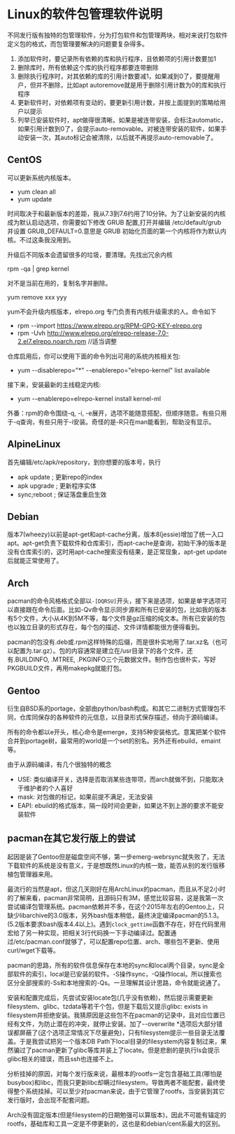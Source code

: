 # Linux的软件包管理软件说明

不同发行版有独特的包管理软件，分为打包软件和包管理两块，相对来说打包软件定义包的格式，而包管理要解决的问题要复杂得多。

1. 添加软件时，要记录所有依赖的库和执行程序，且依赖项的引用计数要加1
2. 删除库时，所有依赖这个库的执行程序都要连带删除
3. 删除执行程序时，对其依赖的库的引用计数要减1，如果减到0了，要提醒用户，但并不删除，比如apt autoremove就是用于删除引用计数为0的库和执行程序
4. 更新软件时，对依赖项有变动的，要更新引用计数，并按上面提到的策略给用户以提示
5. 列举已安装软件时，apt做得很清晰。如果是被连带安装，会标注automatic，如果引用计数到0了，会提示auto-removable。对被连带安装的软件，如果手动安装一次，其auto标记会被清除，以后就不再提示auto-removable了。

CentOS
----
可以更新系统内核版本。

* yum clean all
* yum update

时间取决于和最新版本的差距，我从7.3到7.6约用了10分钟。为了让新安装的内核成为默认启动选项，你需要如下修改 GRUB 配置,打开并编辑 /etc/default/grub 并设置 GRUB_DEFAULT=0.意思是 GRUB 初始化页面的第一个内核将作为默认内核。不过这条我没用到。

升级后不同版本会遗留很多的垃圾，要清理。先找出冗余内核

rpm -qa | grep kernel

对不是当前在用的，复制名字并删除。

yum remove xxx  yyy

yum不会升级内核版本，elrepo.org 专门负责有内核升级需求的人。命令如下

* rpm --import https://www.elrepo.org/RPM-GPG-KEY-elrepo.org
* rpm -Uvh http://www.elrepo.org/elrepo-release-7.0-2.el7.elrepo.noarch.rpm  //适当调整

仓库启用后，你可以使用下面的命令列出可用的系统内核相关包:
* yum --disablerepo="*" --enablerepo="elrepo-kernel" list available

接下来，安装最新的主线稳定内核:
* yum --enablerepo=elrepo-kernel install kernel-ml

外番：rpm的命令围绕-q, -i, -e展开，选项不能随意搭配，但顺序随意。有些只用于-q查询，有些只用于-i安装。奇怪的是-R只在man能看到，帮助没有显示。

AlpineLinux
----
首先编辑/etc/apk/repository，到你想要的版本号，执行

* apk update   ; 更新repo的index
* apk upgrade  ; 更新程序实体
* sync;reboot  ; 保证落盘重启生效

Debian
----
版本7(wheezy)以前是apt-get和apt-cache分离，版本8(jessie)增加了统一入口apt。apt-get负责下载软件和仓库索引，而apt-cache是查询，初始干净的版本是没有仓库索引的，这时用apt-cache搜索没有结果，是正常现象，apt-get update后就能正常使用了。

Arch
----
pacman的命令风格格式全部以`-[DQRSU]`开头，接下来是选项，如果是单字选项可以直接跟在命令后面。比如-Qv命令显示同步源和所有已安装的包，比如我的版本有5个文件，大小从4K到5M不等，每个文件是gz压缩的纯文本。所有已安装的包也以独立目录的形式存在，每个包的描述、文件详情都能很方便得看到。

pacman的包没有.deb或.rpm这样特殊的后缀，而是很朴实地用了.tar.xz名（也可以配置为.tar.gz）。包的内容通常是建立在/usr目录下的各个文件，还有.BUILDINFO, .MTREE, .PKGINFO三个元数据文件。制作包也很朴实，写好PKGBUILD文件，再用makepkg就能打包。

Gentoo
----
衍生自BSD系的portage，全部由python/bash构成。和其它二进制方式管理包不同，仓库同保存的各种软件的元信息，以目录形式保存描述，倾向于源码编译。

所有的命令都以e开头，核心命令是emerge，支持5种安装格式。意寓把某个软件合并到portage树，最常用的world是一个set的别名。另外还有ebuild，emaint等。

由于从源码编译，有几个很独特的概念

* USE: 类似编译开关，选择是否取消某些连带项，而arch就做不到，只能取决于维护者的个人喜好
* mask: 对包做的标记，如果前提不满足，无法安装
* EAPI: ebuild的格式版本，隔一段时间会更新，如果达不到上游的要求不能安装软件

pacman在其它发行版上的尝试
--
起因是装了Gentoo但是磁盘空间不够，第一步emerg-webrsync就失败了，无法下载软件的系统是没有意义，于是想既然Linux的内核一致，能否从别的发行版移植包管理器来用。

最流行的当然是apt，但这几天刚好在用ArchLinux的pacman，而且从不足2小时的了解来看，pacman非常简明，且源码只有3M，感觉比较容易，这是我第一次尝试编译包管理系统。pacman依赖并不多，在这个2015年左右的Gentoo上，只缺少libarchive的3.0版本，另外bash版本稍低，最终决定编译pacman的5.1.3。(5.2版本要求bash版本4.4以上)。遇到`clock_gettime`函数不存在，好在代码里用宏给了另一种实现，把相关3行代码换一下手动编译过。配置通过/etc/pacman.conf就够了，可以配置repo位置、arch、哪些包不更新、使用curl/wget下载等。

pacman的思路，所有的软件信息保存在本地的sync和local两个目录，sync是全部软件的索引，local是已安装的软件。-S操作sync，-Q操作local。所以搜索也区分全部搜索的-Ss和本地搜索的-Qs。一旦理解其设计思路，命令就能说通了。

安装和配置完成后，先尝试安装locate包(几乎没有依赖)，然后提示需要更新filesystem、glibc、tzdata等若干个包，但是下载后又提示glibc:  exists in filesystem并拒绝安装。我猜原因是这些包不在pacman的记录中，且对应位置已经有文件，为防止潜在的冲突，就停止安装。加了--overwrite \*选项后大部分错误都屏蔽了(这个选项正常情况下尽量避免)，只有filesystem提示一些目录无法覆盖。于是我尝试把另一个版本DB Path下local目录的filesystem内容复制过来，果然骗过了pacman更新了glibc等库并装上了locate。但是悲剧的是执行ls会提示glibc相关的错误，而且ssh也连接不上。

分析挂掉的原因，对每个发行版来说，最根本的rootfs一定包含基础工具(哪怕是busybox)和libc，而我只更新libc却瞒过filesystem，导致两者不能配套，最终使得整个系统挂掉。可以至少对pacman来说，由于它管理了rootfs，当安装到其它发行版时，会出现不配套问题。

Arch没有固定版本(但是filesystem的日期勉强可以算版本)，因此不可能有锚定的rootfs，基础库和工具一定是不停更新的，这也是和debian/cent系最大的区别。